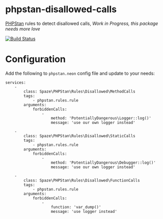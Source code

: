 # phpstan-disallowed-calls
[PHPStan](https://github.com/phpstan/phpstan) rules to detect disallowed calls, *Work in Progress, this package needs more love*

[![Build Status](https://travis-ci.org/spaze/phpstan-disallowed-calls.svg?branch=master)](https://travis-ci.org/spaze/phpstan-disallowed-calls)

# Configuration

Add the following to `phpstan.neon` config file and update to your needs:

```
services:
    -
        class: Spaze\PHPStan\Rules\Disallowed\MethodCalls
        tags:
            - phpstan.rules.rule
        arguments:
            forbiddenCalls:
                -
                    method: 'PotentiallyDangerous\Logger::log()'
                    message: 'use our own logger instead'

    -
        class: Spaze\PHPStan\Rules\Disallowed\StaticCalls
        tags:
            - phpstan.rules.rule
        arguments:
            forbiddenCalls:
                -
                    method: 'PotentiallyDangerous\Debugger::log()'
                    message: 'use our own logger instead'

    -
        class: Spaze\PHPStan\Rules\Disallowed\FunctionCalls
        tags:
            - phpstan.rules.rule
        arguments:
            forbiddenCalls:
                -
                    function: 'var_dump()'
                    message: 'use logger instead'
```
